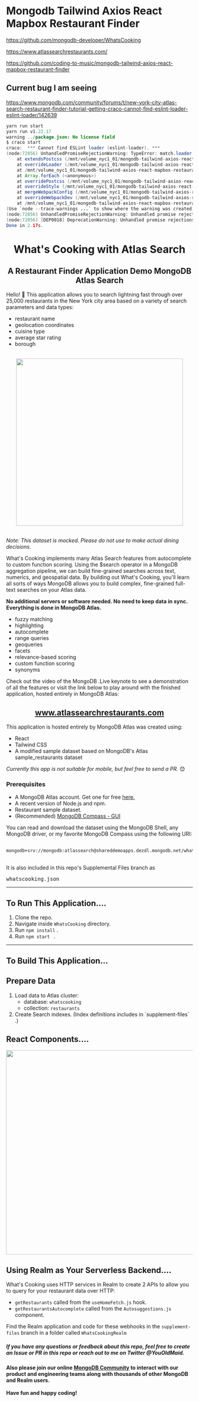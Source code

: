 # Mongodb Tailwind Axios React Mapbox Restaurant Finder

https://github.com/mongodb-developer/WhatsCooking

https://www.atlassearchrestaurants.com/

https://github.com/coding-to-music/mongodb-tailwind-axios-react-mapbox-restaurant-finder

## Current bug I am seeing
https://www.mongodb.com/community/forums/t/new-york-city-atlas-search-restaurant-finder-tutorial-getting-craco-cannot-find-eslint-loader-eslint-loader/142639

```java
yarn run start
yarn run v1.22.17
warning ../package.json: No license field
$ craco start
craco:  *** Cannot find ESLint loader (eslint-loader). ***
(node:72056) UnhandledPromiseRejectionWarning: TypeError: match.loader.options.plugins is not a function
    at extendsPostcss (/mnt/volume_nyc1_01/mongodb-tailwind-axios-react-mapbox-restaurant-finder/node_modules/@craco/craco/lib/features/webpack/style/postcss.js:54:51)
    at overrideLoader (/mnt/volume_nyc1_01/mongodb-tailwind-axios-react-mapbox-restaurant-finder/node_modules/@craco/craco/lib/features/webpack/style/postcss.js:97:9)
    at /mnt/volume_nyc1_01/mongodb-tailwind-axios-react-mapbox-restaurant-finder/node_modules/@craco/craco/lib/features/webpack/style/postcss.js:118:13
    at Array.forEach (<anonymous>)
    at overridePostcss (/mnt/volume_nyc1_01/mongodb-tailwind-axios-react-mapbox-restaurant-finder/node_modules/@craco/craco/lib/features/webpack/style/postcss.js:117:17)
    at overrideStyle (/mnt/volume_nyc1_01/mongodb-tailwind-axios-react-mapbox-restaurant-finder/node_modules/@craco/craco/lib/features/webpack/style/style.js:9:25)
    at mergeWebpackConfig (/mnt/volume_nyc1_01/mongodb-tailwind-axios-react-mapbox-restaurant-finder/node_modules/@craco/craco/lib/features/webpack/merge-webpack-config.js:48:30)
    at overrideWebpackDev (/mnt/volume_nyc1_01/mongodb-tailwind-axios-react-mapbox-restaurant-finder/node_modules/@craco/craco/lib/features/webpack/override.js:11:36)
    at /mnt/volume_nyc1_01/mongodb-tailwind-axios-react-mapbox-restaurant-finder/node_modules/@craco/craco/scripts/start.js:24:5
(Use `node --trace-warnings ...` to show where the warning was created)
(node:72056) UnhandledPromiseRejectionWarning: Unhandled promise rejection. This error originated either by throwing inside of an async function without a catch block, or by rejecting a promise which was not handled with .catch(). To terminate the node process on unhandled promise rejection, use the CLI flag `--unhandled-rejections=strict` (see https://nodejs.org/api/cli.html#cli_unhandled_rejections_mode). (rejection id: 1)
(node:72056) [DEP0018] DeprecationWarning: Unhandled promise rejections are deprecated. In the future, promise rejections that are not handled will terminate the Node.js process with a non-zero exit code.
Done in 2.17s.
```

<h1 align="center">What's Cooking with Atlas Search</h1>

<h2 align="center">A Restaurant Finder Application Demo MongoDB Atlas Search</h2>
<p>Hello! 👋 This application allows you to search lightning fast through over 25,000 restaurants in the New York city area based on a variety of search parameters and data types:</p>
<ul>
<li>restaurant name</li>
<li>geolocation coordinates</li>
<li>cuisine type</li>
<li>average star rating</li>
<li>borough</li>
</ul>
<br/>
<div align="center">
<img src="restaurantDemo.gif" width="450"  />
</div>
<br/>
<p><em>Note: This dataset is mocked. Please do not use to make actual dining decisions.</em></p>

<p> What's Cooking implements many Atlas Search features from autocomplete to custom function scoring. Using the $search operator in a MongoDB aggregation pipeline, we can build fine-grained searches across text, numerics, and geospatial data. By building out What's Cooking, you'll learn all sorts of ways MongoDB allows you to build complex, fine-grained full-text searches on your Atlas data.</p>

**No additional servers or software needed. No need to keep data in sync. Everything is done in MongoDB Atlas.**

- fuzzy matching
- highlighting
- autocomplete
- range queries
- geoqueries
- facets
- relevance-based scoring
- custom function scoring
- synonyms

<p>Check out the video of the MongoDB .Live keynote to see a demonstration of all the features or visit the link below to play around with the finished application, hosted entirely in MongoDB Atlas:</p>
<h2 align="center"><a href="https://www.atlassearchrestaurants.com">www.atlassearchrestaurants.com</a></h2>

<p>This application is hosted entirely by MongoDB Atlas was created using:</p>

- React
- Tailwind CSS
- A modified sample dataset based on MongoDB's Atlas sample_restaurants dataset

<p><em>Currently this app is not suitable for mobile, but feel free to send a PR.</em> 😊</p>

<h3>Prerequisites</h3>

- A MongoDB Atlas account. Get one for free <a href="https://www.mongodb.com/cloud/atlas">here.</a>
- A recent version of Node.js and npm.
- Restaurant sample dataset.
- (Recommended) <a href="https://www.mongodb.com/try/download/compass">MongoDB Compass - GUI</a>

<p>You can read and download the dataset using the MongoDB Shell, any MongoDB driver, or my favorite MongoDB Compass using the following URI:</p>

<pre>
  <code>
mongodb+srv://mongodb:atlassearch@shareddemoapps.dezdl.mongodb.net/whatscooking
</code>
</pre>

<p>It is also included in this repo's Supplemental Files branch as <pre>whatscooking.json</pre></p>

---

<h2>To Run This Application....</h2>

1. Clone the repo.
2. Navigate inside `WhatsCooking` directory.
3. Run <code>npm install</code> .
4. Run <code>npm start </code> .

---

<h2>To Build This Application...</h2>

<h2>Prepare Data</h2>

<ol>
<li> Load data to Atlas cluster:
<ul>
<li>database: <code>whatscooking</code></li>
<li>collection: <code>restaurants</code></li>
</ul>
</li>

<li> Create Search indexes. (Index definitions includes in `supplement-files` .)</li>
</ol>

<h2>React Components....</h2>
<p float="left">
    <img src="Main.png" width="550"  />
</p>

<h2>Using Realm as Your Serverless Backend....</h2>
<p>What's Cooking uses HTTP services in Realm to create 2 APIs to allow you to query for your restaurant data over HTTP: </p>

- `getRestaurants` called from the `useHomeFetch.js` hook.
- `getRestaurantsAutocomplete` called from the `Autosuggestions.js` component.

Find the Realm application and code for these webhooks in the <code>supplement-files</code> branch in a folder called `WhatsCookingRealm`</p>

<h5>If you have any questions or feedback about this repo, feel free to create an Issue or PR in this repo or reach out to me on Twitter @YouOldMaid.</h5>

<h4>Also please join our online <a href="https://developer.mongodb.com/community/forums/">MongoDB Community</a> to interact with our product and engineering teams along with thousands of other MongoDB and Realm users. <br/><br/>Have fun and happy coding!</h4></h4>
